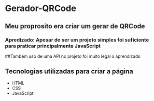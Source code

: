 <h1>Gerador-QRCode</h1>
<h2>Meu proprosito era criar um gerar de QRCode</h2>
<h3>Apredizado: Apesar de ser um projeto simples foi suficiente para praticar principalmente JavaScript</h3>
##Também uso de uma API no projeto foi muito legal o aprendizado

## Tecnologias utilizadas para criar a página
  * HTML
  * CSS
  * JavaScript

 
